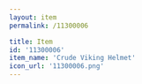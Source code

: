 ```yaml
---
layout: item
permalink: /11300006

title: Item
id: '11300006'
item_name: 'Crude Viking Helmet'
icon_url: '11300006.png'
---
```

